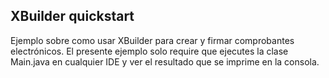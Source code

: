 ## XBuilder quickstart

Ejemplo sobre como usar XBuilder para crear y firmar comprobantes electrónicos. El presente ejemplo solo require que ejecutes la clase Main.java en cualquier IDE y ver el resultado que se imprime en la consola.
